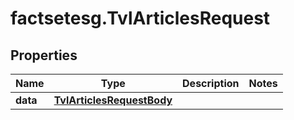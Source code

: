# factsetesg.TvlArticlesRequest

## Properties

Name | Type | Description | Notes
------------ | ------------- | ------------- | -------------
**data** | [**TvlArticlesRequestBody**](TvlArticlesRequestBody.md) |  | 


